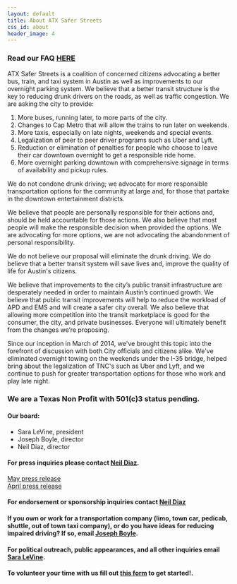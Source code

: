 ```yaml
---
layout: default
title: About ATX Safer Streets
css_id: about
header_image: 4
---
```


### Read our FAQ [HERE](faq.html "FAQ")

ATX Safer Streets is a coalition of concerned citizens advocating a better bus, train, and taxi system in Austin as well as improvements to our overnight parking system. We believe that a better transit structure is the key to reducing drunk drivers on the roads, as well as traffic congestion. We are asking the city to provide:

1. More buses, running later, to more parts of the city.
2. Changes to Cap Metro that will allow the trains to run later on weekends.
3. More taxis, especially on late nights, weekends and special events.
4. Legalization of peer to peer driver programs such as Uber and Lyft.
5. Reduction or elimination of penalties for people who choose to leave their car downtown overnight to get a responsible ride home.
6. More overnight parking downtown with comprehensive signage in terms of availability and pickup rules.

We do not condone drunk driving; we advocate for more responsible transportation options for the community at large and, for those that partake in the downtown entertainment districts. 

We believe that people are personally responsible for their actions and, should be held accountable for those actions. We also believe that most people will make the responsible decision when provided the options. We are advocating for more options, we are not advocating the abandonment of personal responsibility.

We do not believe our proposal will eliminate the drunk driving. We do believe that a better transit system will save lives and, improve the quality of life for Austin's citizens.

We believe that improvements to the city’s public transit infrastructure are desperately needed in order to maintain Austin’s continued growth. We believe that public transit improvements will help to reduce the workload of APD and EMS and will create a safer city overall. We also believe that allowing more competition into the transit marketplace is good for the consumer, the city, and private businesses. Everyone will ultimately benefit from the changes we’re proposing.

Since our inception in March of 2014, we've brought this topic into the forefront of discussion with both City officials and citizens alike.  We've eliminated overnight towing on the weekends under the I-35 bridge, helped bring about the legalization of TNC's such as Uber and Lyft, and we continue to push for greater transportation options for those who work and play late night.

### We are a Texas Non Profit with 501(c)3 status pending.
#### Our board:
* Sara LeVine, president
* Joseph Boyle, director
* Neil Diaz, director

#### For press inquiries please contact [Neil Diaz](mailto:press@atxsaferstreets.org "press inquiries").
[May press release](/pdf/pressrelease52014.pdf "Press Release")  
[April press release](/pdf/pressrelease.pdf "Press Release")

#### For endorsement or sponsorship inquiries contact [Neil Diaz](mailto:neil@atxsaferstreets.org "sponsorship inquiries")

#### If you own or work for a transportation company (limo, town car, pedicab, shuttle, out of town taxi company), or do you have ideas for reducing impaired driving? If so, email [Joseph Boyle](mailto:joseph@atxsaferstreets.org "email Joseph Boyle").

#### For political outreach, public appearances, and all other inquiries email [Sara LeVine](mailto:sara@atxsaferstreets.org "email Sara LeVine"). 

#### To volunteer your time with us fill out <a href="https://docs.google.com/forms/d/1TUCnenUqJ_dalLNQ7B_qEevE4umB8Zr0_277jTGvEKs/viewform" target="_blank">this form</a> to get started!.  

